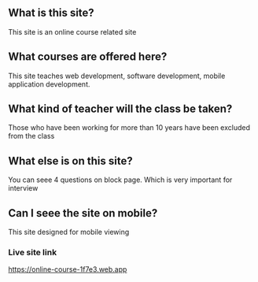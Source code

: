 ## What is this site?
This site is an online course related site

## What courses are offered here?
This site teaches web development, software development, mobile application development.

## What kind of teacher will the class be taken?
Those who have been working for more than 10 years have been excluded from the class

## What else is on this site?
You can seee 4 questions on block page. Which is very important for interview

## Can I seee the site on mobile?
This site designed for mobile viewing

 ### Live site link
 https://online-course-1f7e3.web.app

